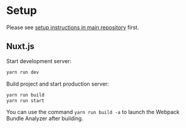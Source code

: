 # Setup

Please see [setup instructions in main repository](https://github.com/peerhaven/peerhaven/blob/master/SETUP.md) first.

## Nuxt.js

Start development server:

```bash
yarn run dev
```

Build project and start production server:

```bash
yarn run build
yarn run start
```

You can use the command `yarn run build -a` to launch the Webpack Bundle Analyzer after building.
